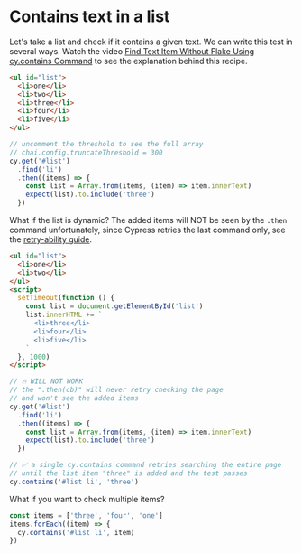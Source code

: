 # Contains text in a list

Let's take a list and check if it contains a given text. We can write this test in several ways. Watch the video [Find Text Item Without Flake Using cy.contains Command](https://youtu.be/RyHSIk7nzD0) to see the explanation behind this recipe.

<!-- fiddle Test 1: find items then check their text -->

```html
<ul id="list">
  <li>one</li>
  <li>two</li>
  <li>three</li>
  <li>four</li>
  <li>five</li>
</ul>
```

```js
// uncomment the threshold to see the full array
// chai.config.truncateThreshold = 300
cy.get('#list')
  .find('li')
  .then((items) => {
    const list = Array.from(items, (item) => item.innerText)
    expect(list).to.include('three')
  })
```

<!-- fiddle-end -->

What if the list is dynamic? The added items will NOT be seen by the `.then` command unfortunately, since Cypress retries the last command only, see the [retry-ability guide](https://on.cypress.io/retry-ability).

<!-- fiddle Test 2: find text in the dynamic items -->

```html
<ul id="list">
  <li>one</li>
  <li>two</li>
</ul>
<script>
  setTimeout(function () {
    const list = document.getElementById('list')
    list.innerHTML += `
      <li>three</li>
      <li>four</li>
      <li>five</li>
    `
  }, 1000)
</script>
```

```js skip
// 🔥 WILL NOT WORK
// the ".then(cb)" will never retry checking the page
// and won't see the added items
cy.get('#list')
  .find('li')
  .then((items) => {
    const list = Array.from(items, (item) => item.innerText)
    expect(list).to.include('three')
  })
```

```js
// ✅ a single cy.contains command retries searching the entire page
// until the list item "three" is added and the test passes
cy.contains('#list li', 'three')
```

What if you want to check multiple items?

```js
const items = ['three', 'four', 'one']
items.forEach((item) => {
  cy.contains('#list li', item)
})
```

<!-- fiddle-end -->
